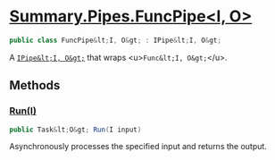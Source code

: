 # [Summary.Pipes.FuncPipe&lt;I, O&gt;](../src/Core/Pipes/FuncPipe.cs#L6)
```cs
public class FuncPipe&lt;I, O&gt; : IPipe&lt;I, O&gt;
```

A [`IPipe&lt;I, O&gt;`](./Summary.Pipes.IPipe{I,O}.md) that wraps &lt;u&gt;`Func&lt;I, O&gt;`&lt;/u&gt;.

## Methods
### [Run(I)](../src/Core/Pipes/FuncPipe.cs#L21)
```cs
public Task&lt;O&gt; Run(I input)
```

Asynchronously processes the specified input and returns the output.

